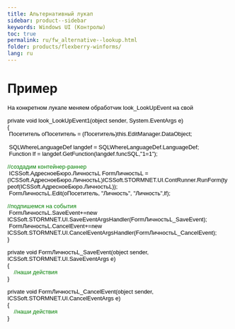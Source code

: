 ```yaml
---
title: Альтернативный лукап
sidebar: product--sidebar
keywords: Windows UI (Контролы)
toc: true
permalink: ru/fw_alternative--lookup.html
folder: products/flexberry-winforms/
lang: ru
---
```


<H1 class=section><strong>Пример </strong></H1>
<P><FONT color=#000000 size=2 face=Arial><SPAN class=601553111-12032007>На конкретном лукапе меняем обработчик <FONT size=2>look_LookUpEvent </FONT>на свой</SPAN></FONT></P>
<P><FONT color=#000000 size=2 face=Arial>private void look_LookUpEvent<SPAN class=601553111-12032007>1</SPAN>(object sender, System.EventArgs e)<BR>{<BR>&nbsp;Посетитель oПосетитель = (Посетитель)this.EditManager.DataObject; <BR>&nbsp;&nbsp;<BR>&nbsp;SQLWhereLanguageDef langdef = SQLWhereLanguageDef.LanguageDef;<BR>&nbsp;Function lf = langdef.GetFunction(langdef.funcSQL,"1=1"); </FONT></P>
<P><FONT color=#000000><FONT face=Arial><FONT size=2><FONT color=#008000>//<SPAN class=601553111-12032007>создадим контейнер-раннер</SPAN></FONT><BR>&nbsp;ICSSoft.АдресноеБюро.ЛичностьL FormЛичностьL = (ICSSoft.АдресноеБюро.ЛичностьL)ICSSoft.STORMNET.UI.ContRunner.RunForm(typeof(ICSSoft.АдресноеБюро.ЛичностьL));<BR>&nbsp;FormЛичностьL.Edit(oПосетитель, "Личность", "Личность",lf);</FONT></FONT></FONT></P><FONT size=+0><SPAN class=601553111-12032007></SPAN><FONT color=#000000>
<P><FONT size=2><FONT face=Arial><FONT color=#008000>//<SPAN class=601553111-12032007>подпишемся на события</SPAN></FONT></FONT><BR></FONT><FONT size=2 face=Arial>&nbsp;FormЛичностьL.SaveEvent+=new ICSSoft.STORMNET.UI.SaveEventArgsHandler(FormЛичностьL_SaveEvent);<BR>&nbsp;FormЛичностьL.CancelEvent+=new ICSSoft.STORMNET.UI.CancelEventArgsHandler(FormЛичностьL_CancelEvent);<BR>}</FONT></FONT></FONT></P>
<P><FONT color=#000000 size=2 face=Arial>private void FormЛичностьL_SaveEvent(object sender, ICSSoft.STORMNET.UI.SaveEventArgs e)<BR>{<BR><FONT color=#008000><SPAN class=601553111-12032007>&nbsp;&nbsp;&nbsp; </SPAN>//<SPAN class=601553111-12032007>наши действия</SPAN></FONT><BR>}</FONT></P>
<P><FONT color=#000000 size=2 face=Arial>private void FormЛичностьL_CancelEvent(object sender, ICSSoft.STORMNET.UI.CancelEventArgs e)<BR>{<BR><FONT color=#008000><SPAN class=601553111-12032007>&nbsp;&nbsp;&nbsp; </SPAN>//<SPAN class=601553111-12032007>наши действия</SPAN></FONT><BR>}</FONT></P>
<P><FONT size=2 face=Arial></FONT>&nbsp;</P>